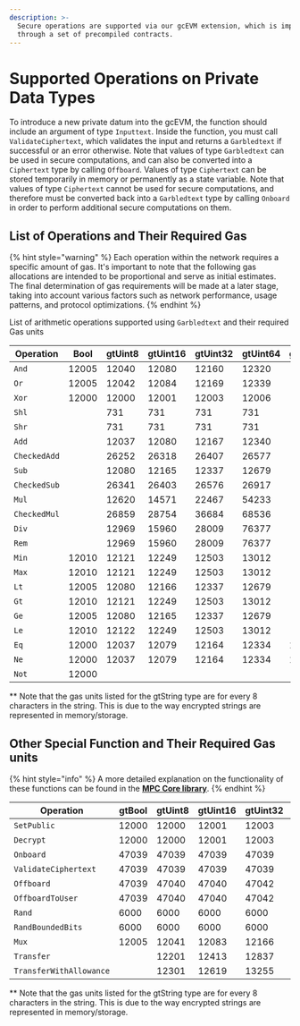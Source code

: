 ```yaml
---
description: >-
  Secure operations are supported via our gcEVM extension, which is implemented
  through a set of precompiled contracts.
---
```


# Supported Operations on Private Data Types

To introduce a new private datum into the gcEVM, the function should include an argument of type `Inputtext`. Inside the function, you must call `ValidateCiphertext`, which validates the input and returns a `Garbledtext` if successful or an error otherwise. Note that values of type `Garbledtext` can be used in secure computations, and can also be converted into a `Ciphertext` type by calling `Offboard`. Values of type `Ciphertext` can be stored temporarily in memory or permanently as a state variable. Note that values of type `Ciphertext` cannot be used for secure computations, and therefore must be converted back into a `Garbledtext` type by calling `Onboard` in order to perform additional secure computations on them.

## List of Operations and Their Required Gas

{% hint style="warning" %}
Each operation within the network requires a specific amount of gas. It's important to note that the following gas allocations are intended to be proportional and serve as initial estimates. The final determination of gas requirements will be made at a later stage, taking into account various factors such as network performance, usage patterns, and protocol optimizations.
{% endhint %}

List of  arithmetic operations supported using `Garbledtext` and their required Gas units

<table data-full-width="false"><thead><tr><th width="152">Operation</th><th>Bool</th><th>gtUint8</th><th>gtUint16</th><th>gtUint32</th><th>gtUint64</th><th>gtString**</th><th data-hidden data-type="number">gtString</th></tr></thead><tbody><tr><td><code>And</code></td><td>12005</td><td>12040</td><td>12080</td><td>12160</td><td>12320</td><td></td><td>null</td></tr><tr><td><code>Or</code></td><td>12005</td><td>12042</td><td>12084</td><td>12169</td><td>12339</td><td></td><td>null</td></tr><tr><td><code>Xor</code></td><td>12000</td><td>12000</td><td>12001</td><td>12003</td><td>12006</td><td></td><td>null</td></tr><tr><td><code>Shl</code></td><td></td><td>731</td><td>731</td><td>731</td><td>731</td><td></td><td>null</td></tr><tr><td><code>Shr</code></td><td></td><td>731</td><td>731</td><td>731</td><td>731</td><td></td><td>null</td></tr><tr><td><code>Add</code></td><td></td><td>12037</td><td>12080</td><td>12167</td><td>12340</td><td></td><td>null</td></tr><tr><td><code>CheckedAdd</code></td><td></td><td>26252</td><td>26318</td><td>26407</td><td>26577</td><td></td><td>null</td></tr><tr><td><code>Sub</code></td><td></td><td>12080</td><td>12165</td><td>12337</td><td>12679</td><td></td><td>null</td></tr><tr><td><code>CheckedSub</code></td><td></td><td>26341</td><td>26403</td><td>26576</td><td>26917</td><td></td><td>null</td></tr><tr><td><code>Mul</code></td><td></td><td>12620</td><td>14571</td><td>22467</td><td>54233</td><td></td><td>null</td></tr><tr><td><code>CheckedMul</code></td><td></td><td>26859</td><td>28754</td><td>36684</td><td>68536</td><td></td><td>null</td></tr><tr><td><code>Div</code></td><td></td><td>12969</td><td>15960</td><td>28009</td><td>76377</td><td></td><td>null</td></tr><tr><td><code>Rem</code></td><td></td><td>12969</td><td>15960</td><td>28009</td><td>76377</td><td></td><td>null</td></tr><tr><td><code>Min</code></td><td>12010</td><td>12121</td><td>12249</td><td>12503</td><td>13012</td><td></td><td>null</td></tr><tr><td><code>Max</code></td><td>12010</td><td>12121</td><td>12249</td><td>12503</td><td>13012</td><td></td><td>null</td></tr><tr><td><code>Lt</code></td><td>12005</td><td>12080</td><td>12166</td><td>12337</td><td>12679</td><td></td><td>null</td></tr><tr><td><code>Gt</code></td><td>12010</td><td>12121</td><td>12249</td><td>12503</td><td>13012</td><td></td><td>null</td></tr><tr><td><code>Ge</code></td><td>12005</td><td>12080</td><td>12165</td><td>12337</td><td>12679</td><td></td><td>null</td></tr><tr><td><code>Le</code></td><td>12010</td><td>12122</td><td>12249</td><td>12503</td><td>13012</td><td></td><td>null</td></tr><tr><td><code>Eq</code></td><td>12000</td><td>12037</td><td>12079</td><td>12164</td><td>12334</td><td>12334</td><td>null</td></tr><tr><td><code>Ne</code></td><td>12000</td><td>12037</td><td>12079</td><td>12164</td><td>12334</td><td>12334</td><td>null</td></tr><tr><td><code>Not</code></td><td>12000</td><td></td><td></td><td></td><td></td><td></td><td>null</td></tr></tbody></table>

\*\* Note that the gas units listed for the gtString type are for every 8 characters in the string.  This is due to the way encrypted strings are represented in memory/storage.

## Other Special Function and Their Required Gas units

{% hint style="info" %}
A more detailed explanation on the functionality of these functions can be found in the [**MPC Core library**](../tools/contracts-library/mpc-core.md).
{% endhint %}

<table><thead><tr><th width="262">Operation</th><th>gtBool</th><th>gtUint8</th><th>gtUint16</th><th>gtUint32</th><th>gtUint64</th><th>gtString**</th></tr></thead><tbody><tr><td><code>SetPublic</code></td><td>12000</td><td>12000</td><td>12001</td><td>12003</td><td>12006</td><td>12006</td></tr><tr><td><code>Decrypt</code></td><td>12000</td><td>12000</td><td>12001</td><td>12003</td><td>12006</td><td>12006</td></tr><tr><td><code>Onboard</code></td><td>47039</td><td>47039</td><td>47039</td><td>47039</td><td>47039</td><td>47039</td></tr><tr><td><code>ValidateCiphertext</code></td><td>47039</td><td>47039</td><td>47039</td><td>47039</td><td>47039</td><td>47039</td></tr><tr><td><code>Offboard</code></td><td>47039</td><td>47040</td><td>47040</td><td>47042</td><td>47045</td><td>47045</td></tr><tr><td><code>OffboardToUser</code></td><td>47039</td><td>47040</td><td>47040</td><td>47042</td><td>47045</td><td>47045</td></tr><tr><td><code>Rand</code></td><td>6000</td><td>6000</td><td>6000</td><td>6000</td><td>6000</td><td></td></tr><tr><td><code>RandBoundedBits</code></td><td>6000</td><td>6000</td><td>6000</td><td>6000</td><td>6000</td><td></td></tr><tr><td><code>Mux</code></td><td>12005</td><td>12041</td><td>12083</td><td>12166</td><td>12332</td><td></td></tr><tr><td><code>Transfer</code></td><td></td><td>12201</td><td>12413</td><td>12837</td><td>13685</td><td></td></tr><tr><td><code>TransferWithAllowance</code></td><td></td><td>12301</td><td>12619</td><td>13255</td><td>14527</td><td></td></tr></tbody></table>

\*\* Note that the gas units listed for the gtString type are for every 8 characters in the string.  This is due to the way encrypted strings are represented in memory/storage.
